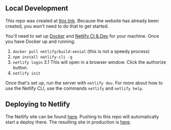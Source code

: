## Local Development

This repo was created at [this link](https://app.netlify.com/start/deploy?repository=https://github.com/netlify-templates/one-click-hugo-cms&stack=cms). Because the website has already been created, you won't need to do that to get started.

You'll need to set up [Docker](https://www.docker.com/) and [Netlify CI & Dev](https://docs.netlify.com/cli/get-started/#installation) for your machine.
Once you have Docker up and running:
1. `docker pull netlify/build:xenial` (this is not a speedy process)
2. `npm install netlify-cli -g`
3. `netlify login`
	3.1 This will open in a browser window. Click the authorize button.
4. `netlify init`

Once that's set up, run the server with `netlify dev`.
For more about how to use the Netlify CLI, use the commands `netlify` and `netlify help`.

## Deploying to Netlify

The Netlify site can be found [here](https://app.netlify.com/sites/stupefied-goldberg-35c5b7/overview).
Pushing to this repo will automatically start a deploy there.
The resulting site in production is [here](https://value.hexawise.com).